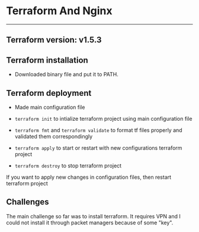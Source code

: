 # Terraform And Nginx

---

## Terraform version: v1.5.3

## Terraform installation

- Downloaded binary file and put it to PATH.

## Terraform deployment

- Made main configuration file

- `terraform init` to intialize terraform project
 using main configuration file

- `terraform fmt` and `terraform validate` to format tf
 files properly and validated them correspondingly

- `terraform apply` to start or restart with new configurations
 terraform project

- `terraform destroy` to stop terraform project

If you want to apply new changes in configuration files,
then restart terraform project

## Challenges

The main challenge so far was to install terraform.
It requires VPN and I could not install it through
packet managers because of some "key".